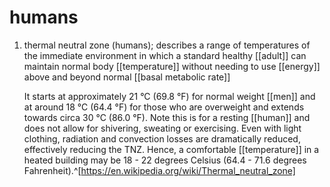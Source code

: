 # humans
1. thermal neutral zone (humans); describes a range of temperatures of the immediate environment in which a standard healthy [[adult]] can maintain normal body [[temperature]] without needing to use [[energy]] above and beyond normal [[basal metabolic rate]]
   
   It starts at approximately 21 °C (69.8 °F) for normal weight [[men]] and at around 18 °C (64.4 °F) for those who are overweight and extends towards circa 30 °C (86.0 °F). Note this is for a resting [[human]] and does not allow for shivering, sweating or exercising. Even with light clothing, radiation and convection losses are dramatically reduced, effectively reducing the TNZ. Hence, a comfortable [[temperature]] in a heated building may be 18 - 22 degrees Celsius (64.4 - 71.6 degrees Fahrenheit).^[https://en.wikipedia.org/wiki/Thermal_neutral_zone]
